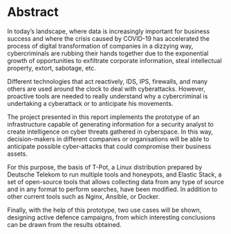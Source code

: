 # Abstract
In today’s landscape, where data is increasingly important for business success and where the crisis caused by COVID-19 has accelerated the process of digital transformation of companies in a dizzying way, cybercriminals are rubbing their hands together due to the exponential growth of opportunities to exfiltrate corporate information, steal intellectual property, extort, sabotage, etc.

Different technologies that act reactively, IDS, IPS, firewalls, and many others are used around the clock to deal with cyberattacks. However, proactive tools are needed to really understand why a cybercriminal is undertaking a cyberattack or to anticipate his movements.

The project presented in this report implements the prototype of an infrastructure capable of generating information for a security analyst to create intelligence on cyber threats gathered in cyberspace. In this way, decision-makers in different companies or organisations will be able to anticipate possible cyber-attacks that could compromise their business assets. 

For this purpose, the basis of T-Pot, a Linux distribution prepared by Deutsche Telekom to run multiple tools and honeypots, and Elastic Stack, a set of open-source tools that allows collecting data from any type of source and in any format to perform searches, have been modified. In addition to other current tools such as Nginx, Ansible, or Docker.

Finally, with the help of this prototype, two use cases will be shown, designing active defence campaigns, from which interesting conclusions can be drawn from the results obtained.
